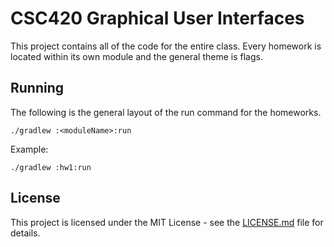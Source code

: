 # CSC420 Graphical User Interfaces

This project contains all of the code for the entire class. Every homework is located within its own module and the general theme is flags.

## Running

The following is the general layout of the run command for the homeworks.

```
./gradlew :<moduleName>:run
```

Example:
```
./gradlew :hw1:run
```

## License

This project is licensed under the MIT License - see the [LICENSE.md](LICENSE.md) file for details.
